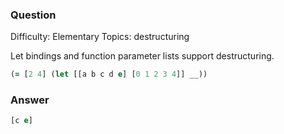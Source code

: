 ### Question

Difficulty:	Elementary
Topics:	destructuring


Let bindings and function parameter lists support destructuring.

```clojure
(= [2 4] (let [[a b c d e] [0 1 2 3 4]] __))
```

### Answer

```clojure
[c e]
```

